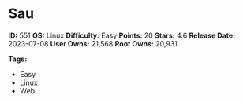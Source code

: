 # Sau

**ID:** 551
**OS:** Linux
**Difficulty:** Easy
**Points:** 20
**Stars:** 4.6
**Release Date:** 2023-07-08
**User Owns:** 21,568
**Root Owns:** 20,931

**Tags:**
- Easy
- Linux
- Web

